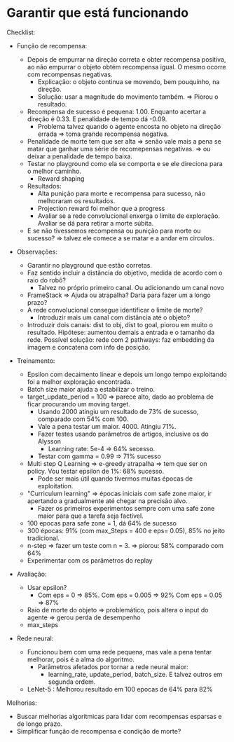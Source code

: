 # Garantir que está funcionando
Checklist:
- Função de recompensa:
    - Depois de empurrar na direção correta e obter recompensa positiva, ao não empurrar o objeto obtém
    recompensa igual. O mesmo ocorre com recompensas negativas.
        - Explicação: o objeto continua se movendo, bem pouquinho, na direção.
        - Solução: usar a magnitude do movimento também. => Piorou o resultado.
    - Recompensa de sucesso é pequena: 1.00. Enquanto acertar a direção é 0.33. E penalidade de tempo dá -0.09.
        - Problema talvez quando o agente encosta no objeto na direção errada => toma grande recompensa negativa.
    - Penalidade de morte tem que ser alta => senão vale mais a pena se matar que ganhar uma série de recomepensas
        negativas. => ou deixar  a penalidade de tempo baixa.
    - Testar no playground como ela se comporta e se ele direciona para o melhor caminho.
        - Reward shaping
    - Resultados:
        - Alta punição para morte e recompensa para sucesso, não melhoraram os resultados. 
        - Projection reward foi melhor que a progress
        - Avaliar se a rede convolucional enxerga o limite de exploração. Avaliar se dá para retirar a morte súbita.
    - E se não tivessemos recompensa ou punição para morte ou sucesso? => talvez ele comece a se matar e a andar em circulos.
- Observações:
    - Garantir no playground que estão corretas.
    - Faz sentido incluir a distância do objetivo, medida de acordo com o raio do robô?
        - Talvez no próprio primeiro canal. Ou adicionando um canal novo
    - FrameStack => Ajuda ou atrapalha? Daria para fazer um a longo prazo?
    - A rede convolucional consegue identificar o limite de morte?
        - Introduzir mais um canal com distância até o objeto?
    - Introduzir dois canais: dist to obj, dist to goal, piorou em muito o resultado. Hipótese: aumentou demais a entrada
        e o tamanho da rede. Possível solução: rede com 2 pathways: faz embedding da imagem e concatena com info de posição.
- Treinamento:
    - Epsilon com decaimento linear e depois um longo tempo exploitando foi a melhor exploração encontrada.
    - Batch size maior ajuda a estabilizar o treino.
    - target_update_period = 100 => parece alto, dado ao problema de ficar procurando um moving target.
        - Usando 2000 atingiu um resultado de 73% de sucesso, comparado com 54% com 100.
        - Vale a pena testar um maior. 4000. Atingiu 71%. 
        - Fazer testes usando parâmetros de artigos, inclusive os do Alysson
            - Learning rate: 5e-4 => 64% secesso.
        - Testar com gamma = 0.99 => 71% sucesso
    - Multi step Q Learning => e-greedy atrapalha => tem que ser on policy. Vou testar epsilon de 1%: 68% sucesso.
        - Pode ser mais útil quando tivermos muitas épocas de exploitation.
    - "Curriculum learning" => épocas iniciais com safe zone maior, ir apertando a gradualmente até chegar na precisão alvo.
        - Fazer os primeiros experimentos sempre com uma safe zone maior para que a tarefa seja factível. 
    - 100 epocas para safe zone = 1, dá 64% de sucesso
    - 300 épocas: 91% (com max_Steps = 400 e eps= 0.05), 85% no jeito tradicional.
    - n-step => fazer um teste com n = 3. => piorou: 58% comparado com 64%
    - Experimentar com os parâmetros do replay
- Avaliação:
    - Usar epsilon?
        - Com eps = 0 => 85%. Com eps = 0.005 => 92% Com eps = 0.05 => 87%
    - Raio de morte do objeto => problemático, pois altera o input do agente => gerou perda de desempenho
    - max_steps
    
- Rede neural:
    - Funcionou bem com uma rede pequena, mas vale a pena tentar melhorar, pois é a alma do algoritmo.
        - Parâmetros afetados por tornar a rede neural maior: 
            - learning_rate, update_period, batch_size. E talvez outros em segunda ordem.
    - LeNet-5 : Melhorou resultado em 100 epocas de 64% para 82%



Melhorias:
- Buscar melhorias algoritmicas para lidar com recompensas esparsas e de longo prazo.
- Simplificar função de recompensa e condição de morte?